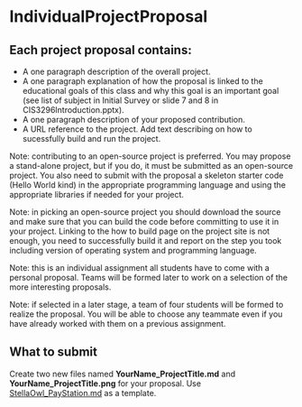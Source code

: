 # IndividualProjectProposal

## Each project proposal contains:

- A one paragraph description of the overall project.
- A one paragraph explanation of how the proposal is linked to the educational goals of this class and why this goal is an important goal (see list of subject in Initial Survey or slide 7 and 8 in CIS3296Introduction.pptx).
- A one paragraph description of your proposed contribution.
- A URL reference to the project. Add text describing on how to sucessfully build and run the project. 

Note: contributing to an open-source project is preferred. You may propose a stand-alone project, but if you do, it must be submitted as an open-source project. You also need to submit with the proposal a skeleton starter code (Hello World kind) in the appropriate programming language and using the appropriate libraries if needed for your project.

Note: in picking an open-source project you should download the source and make sure that you can build the code before committing to use it in your project. Linking to the how to build page on the project site is not enough, you need to successfully build it and report on the step you took including version of operating system and programming language.

Note: this is an individual assignment all students have to come with a personal proposal.  Teams will be formed later to work on a selection of the more interesting proposals. 

Note: if selected in a later stage, a team of four students will be formed to realize the proposal. You will be able to choose any teammate even if you have already worked with them on a previous assignment.

## What to submit
Create two new files named **YourName_ProjectTitle.md** and **YourName_ProjectTitle.png** for your proposal. Use [StellaOwl_PayStation.md](StellaOwl_Paystation.md) as a template. 
